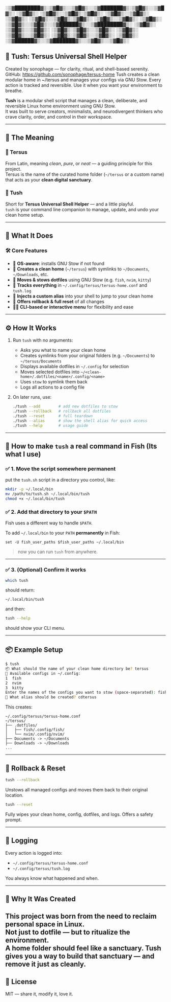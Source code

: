 ░▒▓████████▓▒░▒▓█▓▒░░▒▓█▓▒░░▒▓███████▓▒░▒▓█▓▒░░▒▓█▓▒░ 
░▒▓█▓▒░   ░▒▓█▓▒░░▒▓█▓▒░▒▓█▓▒░      ░▒▓█▓▒░░▒▓█▓▒░ 
░▒▓█▓▒░   ░▒▓█▓▒░░▒▓█▓▒░▒▓█▓▒░      ░▒▓█▓▒░░▒▓█▓▒░ 
░▒▓█▓▒░   ░▒▓█▓▒░░▒▓█▓▒░░▒▓██████▓▒░░▒▓████████▓▒░ 
░▒▓█▓▒░   ░▒▓█▓▒░░▒▓█▓▒░      ░▒▓█▓▒░▒▓█▓▒░░▒▓█▓▒░ 
░▒▓█▓▒░   ░▒▓█▓▒░░▒▓█▓▒░      ░▒▓█▓▒░▒▓█▓▒░░▒▓█▓▒░ 
░▒▓█▓▒░    ░▒▓██████▓▒░░▒▓███████▓▒░░▒▓█▓▒░░▒▓█▓▒░ 
                                              
💠 Tush: Tersus Universal Shell Helper
--------------------------------------
Created by sonophage — for clarity, ritual, and shell-based serenity.
GitHub: https://github.com/sonophage/tersus-home
Tush creates a clean modular home in ~/tersus and manages your configs via GNU Stow.
Every action is tracked and reversible. Use it when you want your environment to breathe.

**Tush** is a modular shell script that manages a clean, deliberate, and reversible Linux home environment using GNU Stow.  
It was built to serve creators, minimalists, and neurodivergent thinkers who crave clarity, order, and control in their workspace.

---

## 🌌 The Meaning

### 🔹 Tersus
From Latin, meaning *clean*, *pure*, or *neat* — a guiding principle for this project.  
Tersus is the name of the curated home folder (`~/tersus` or a custom name) that acts as your **clean digital sanctuary**.

### 🔹 Tush
Short for **Tersus Universal Shell Helper** — and a little playful.  
`tush` is your command line companion to manage, update, and undo your clean home setup.

---

## 📁 What It Does

### 🛠 Core Features

- 🧠 **OS-aware**: installs GNU Stow if not found
- 🏡 **Creates a clean home** (`~/tersus`) with symlinks to `~/Documents`, `~/Downloads`, etc.
- 📂 **Moves & stows dotfiles** using GNU Stow (e.g. `fish`, `nvim`, `kitty`)
- 📝 **Tracks everything** in `~/.config/tersus/tersus-home.conf` and `tush.log`
- 🔗 **Injects a custom alias** into your shell to jump to your clean home
- 🔁 **Offers rollback & full reset** of all changes
- 🧑‍💻 **CLI-based or interactive menu** for flexibility and ease

---

## ⚙️ How It Works

1. Run `tush` with no arguments:
   - Asks you what to name your clean home
   - Creates symlinks from your original folders (e.g. `~/Documents`) to `~/tersus/Documents`
   - Displays available dotfiles in `~/.config` for selection
   - Moves selected dotfiles into `~/<clean-home>/.dotfiles/<name>/.config/<name>`
   - Uses `stow` to symlink them back
   - Logs all actions to a config file

2. On later runs, use:
   ```bash
   ./tush --add        # add new dotfiles to stow
   ./tush --rollback   # rollback all dotfiles
   ./tush --reset      # full teardown
   ./tush --alias      # show the shell alias for quick access
   ./tush --help       # usage guide
   ```
---

## 🐠 **How to make `tush` a real command in Fish (Its what I use)**

### ✅ 1. **Move the script somewhere permanent**
put the `tush.sh` script in a directory you control, like:

```bash
mkdir -p ~/.local/bin
mv /path/to/tush.sh ~/.local/bin/tush
chmod +x ~/.local/bin/tush
```

### ✅ 2. **Add that directory to your `$PATH`**
Fish uses a different way to handle `$PATH`.

To add `~/.local/bin` to your `PATH` **permanently** in Fish:

```fish
set -U fish_user_paths $fish_user_paths ~/.local/bin
```

> now you can run `tush` from anywhere.

---

### ✅ 3. (Optional) **Confirm it works**

```bash
which tush
```

should return:
```
~/.local/bin/tush
```

and then:
```bash
tush --help
```

should show your CLI menu.

---

## 📦 Example Setup

```bash
$ tush
📦 What should the name of your clean home directory be? tersus
📂 Available configs in ~/.config:
1  fish
2  nvim
3  kitty
Enter the names of the configs you want to stow (space-separated): fish nvim
🔗 What alias should be created? cdtersus
```

This creates:

```
~/.config/tersus/tersus-home.conf
~/tersus/
├── .dotfiles/
│   ├── fish/.config/fish/
│   └── nvim/.config/nvim/
├── Documents -> ~/Documents
├── Downloads -> ~/Downloads
...
```

---

## 🔐 Rollback & Reset

```bash
tush --rollback
```
Unstows all managed configs and moves them back to their original location.

```bash
tush --reset
```
Fully wipes your clean home, config, dotfiles, and logs. Offers a safety prompt.

---

## 📎 Logging

Every action is logged into:

- `~/.config/tersus/tersus-home.conf`
- `~/.config/tersus/tush.log`

You always know what happened and when.

---

## 🖤 Why It Was Created

This project was born from the need to **reclaim personal space** in Linux.  
Not just to dotfile — but to **ritualize the environment**.  
A home folder should feel like a sanctuary. Tush gives you a way to **build that sanctuary** — and remove it just as cleanly.
---

## 📄 License

MIT — share it, modify it, love it.
